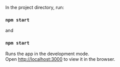In the project directory, run:

### `npm start`

and

### `npm start`

Runs the app in the development mode.<br>
Open [http://localhost:3000](http://localhost:3000) to view it in the browser.
